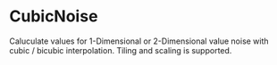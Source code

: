 # CubicNoise

Caluculate values for 1-Dimensional or 2-Dimensional value noise with cubic / bicubic interpolation. Tiling and scaling is supported.
